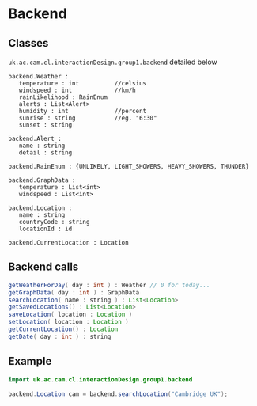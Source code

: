Backend
=======

Classes
-------

`uk.ac.cam.cl.interactionDesign.group1.backend` detailed below

```
backend.Weather :
   temperature : int          //celsius
   windspeed : int            //km/h
   rainLikelihood : RainEnum
   alerts : List<Alert>
   humidity : int             //percent
   sunrise : string           //eg. "6:30"
   sunset : string

backend.Alert :
   name : string
   detail : string

backend.RainEnum : {UNLIKELY, LIGHT_SHOWERS, HEAVY_SHOWERS, THUNDER}

backend.GraphData :
   temperature : List<int>
   windspeed : List<int>

backend.Location :
   name : string
   countryCode : string
   locationId : id

backend.CurrentLocation : Location
```

Backend calls
-------------
```java
getWeatherForDay( day : int ) : Weather // 0 for today...
getGraphData( day : int ) : GraphData
searchLocation( name : string ) : List<Location>
getSavedLocations() : List<Location>
saveLocation( location : Location )
setLocation( location : Location )
getCurrentLocation() : Location
getDate( day : int ) : string
```

Example
-------
```java
import uk.ac.cam.cl.interactionDesign.group1.backend

backend.Location cam = backend.searchLocation("Cambridge UK");
```
